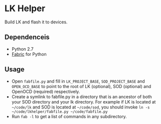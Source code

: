 LK Helper
=========

Build LK and flash it to devices.

Dependenceis
------------
 + Python 2.7
 + [Fabric](http://www.fabfile.org/installing.html) for Python

Usage
-----
 + Open `fabfile.py` and fill in `LK_PROJECT_BASE`, `SOD_PROJECT_BASE` and
   `OPEN_OCD_BASE` to point to the root of LK (optional), SOD (optional) and
   OpenOCD (required) respectively.
 + Create a symlink to fabfile.py in a directory that is an ancestor of both
   your SOD directory and your lk directory. For example if LK is located at
   `~/code/lk` and SOD is located at `~/code/sod`, you should invoke
   `ln -s ~/code/lkhelper/fabfile.py ~/code/fabfile.py`
 + Run `fab -l` to get a list of commands in any subdirectory.